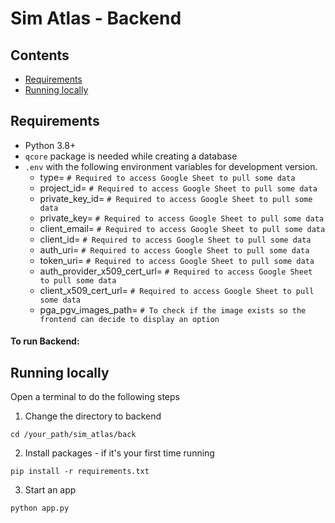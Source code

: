 # Sim Atlas - Backend

## Contents

- [Requirements](#requirements)
- [Running locally](#running-locally)

## Requirements

- Python 3.8+
- `qcore` package is needed while creating a database
- `.env` with the following environment variables for development version.
  - type= `# Required to access Google Sheet to pull some data`
  - project_id= `# Required to access Google Sheet to pull some data`
  - private_key_id= `# Required to access Google Sheet to pull some data`
  - private_key= `# Required to access Google Sheet to pull some data`
  - client_email= `# Required to access Google Sheet to pull some data`
  - client_id= `# Required to access Google Sheet to pull some data`
  - auth_uri= `# Required to access Google Sheet to pull some data`
  - token_uri= `# Required to access Google Sheet to pull some data`
  - auth_provider_x509_cert_url= `# Required to access Google Sheet to pull some data`
  - client_x509_cert_url= `# Required to access Google Sheet to pull some data`
  - pga_pgv_images_path= `# To check if the image exists so the frontend can decide to display an option`

#### To run Backend:

## Running locally

Open a terminal to do the following steps

1. Change the directory to backend

```shell
cd /your_path/sim_atlas/back
```

2. Install packages - if it's your first time running

```shell
pip install -r requirements.txt
```

3. Start an app

```shell
python app.py
```